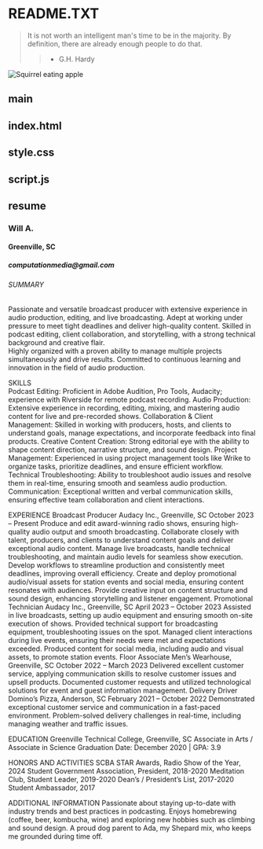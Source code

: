 <h1>README.TXT</h1>

>It is not worth an intelligent man's time to be in the majority.
By definition, there are already enough people to do that.
>> - G.H. Hardy

![Squirrel eating apple](images/SquirrelWApple.JPG)

<h2>main</h2>



<h2>index.html</h2>

<h2>style.css</h2>

<h2>script.js</h2>

<h2>resume</h2>

<p align=center><h3>Will A.</h3>
<h4>Greenville, SC</h4>
<h5>computationmedia@gmail.com</h5>

<h6>SUMMARY</h6>

Passionate and versatile broadcast producer with extensive experience in audio production, editing, and live broadcasting. Adept at working under pressure to meet tight deadlines and deliver high-quality content. Skilled in podcast editing, client collaboration, and storytelling, with a strong technical background and creative flair.<br/>
Highly organized with a proven ability to manage multiple projects simultaneously and drive results. Committed to continuous learning and innovation in the field of audio production.<br/>

SKILLS<br/>
Podcast Editing: Proficient in Adobe Audition, Pro Tools, Audacity; experience with Riverside for remote podcast recording.
Audio Production: Extensive experience in recording, editing, mixing, and mastering audio content for live and pre-recorded shows.
Collaboration & Client Management: Skilled in working with producers, hosts, and clients to understand goals, manage expectations, and incorporate feedback into final products.
Creative Content Creation: Strong editorial eye with the ability to shape content direction, narrative structure, and sound design.
Project Management: Experienced in using project management tools like Wrike to organize tasks, prioritize deadlines, and ensure efficient workflow.
Technical Troubleshooting: Ability to troubleshoot audio issues and resolve them in real-time, ensuring smooth and seamless audio production.
Communication: Exceptional written and verbal communication skills, ensuring effective team collaboration and client interactions.

EXPERIENCE
Broadcast Producer
Audacy Inc., Greenville, SC
October 2023 – Present
Produce and edit award-winning radio shows, ensuring high-quality audio output and smooth broadcasting.
Collaborate closely with talent, producers, and clients to understand content goals and deliver exceptional audio content.
Manage live broadcasts, handle technical troubleshooting, and maintain audio levels for seamless show execution.
Develop workflows to streamline production and consistently meet deadlines, improving overall efficiency.
Create and deploy promotional audio/visual assets for station events and social media, ensuring content resonates with audiences.
Provide creative input on content structure and sound design, enhancing storytelling and listener engagement.
Promotional Technician
Audacy Inc., Greenville, SC
April 2023 – October 2023
Assisted in live broadcasts, setting up audio equipment and ensuring smooth on-site execution of shows.
Provided technical support for broadcasting equipment, troubleshooting issues on the spot.
Managed client interactions during live events, ensuring their needs were met and expectations exceeded.
Produced content for social media, including audio and visual assets, to promote station events.
Floor Associate
Men’s Wearhouse, Greenville, SC
October 2022 – March 2023
Delivered excellent customer service, applying communication skills to resolve customer issues and upsell products.
Documented customer requests and utilized technological solutions for event and guest information management.
Delivery Driver
Domino’s Pizza, Anderson, SC
February 2021 – October 2022
Demonstrated exceptional customer service and communication in a fast-paced environment.
Problem-solved delivery challenges in real-time, including managing weather and traffic issues.

EDUCATION
Greenville Technical College, Greenville, SC
Associate in Arts / Associate in Science
Graduation Date: December 2020 | GPA: 3.9

HONORS AND ACTIVITIES
SCBA STAR Awards, Radio Show of the Year, 2024
Student Government Association, President, 2018-2020
Meditation Club, Student Leader, 2019-2020
Dean’s / President’s List, 2017-2020
Student Ambassador, 2017

ADDITIONAL INFORMATION
Passionate about staying up-to-date with industry trends and best practices in podcasting.
Enjoys homebrewing (coffee, beer, kombucha, wine) and exploring new hobbies such as climbing and sound design.
A proud dog parent to Ada, my Shepard mix, who keeps me grounded during time off.</p>
